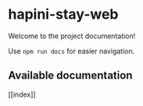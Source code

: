 # hapini-stay-web

Welcome to the project documentation!

Use `npm run docs` for easier navigation.

## Available documentation

[[index]]

